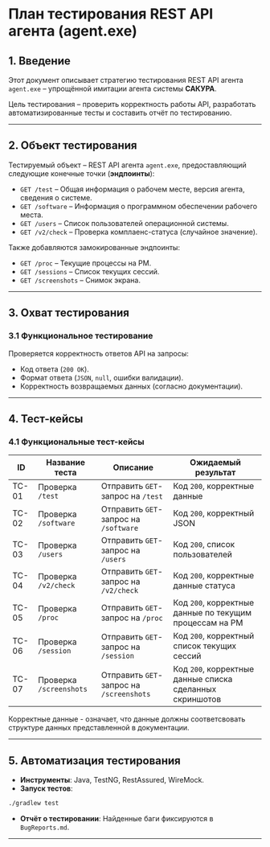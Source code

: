 # План тестирования REST API агента (agent.exe)

## 1. Введение
Этот документ описывает стратегию тестирования REST API агента `agent.exe` – упрощённой имитации агента системы **САКУРА**.

Цель тестирования – проверить корректность работы API, разработать автоматизированные тесты и составить отчёт по тестированию.

---

## 2. Объект тестирования
Тестируемый объект – REST API агента `agent.exe`, предоставляющий следующие конечные точки (**эндпоинты**):

- `GET /test` – Общая информация о рабочем месте, версия агента, сведения о системе.
- `GET /software` – Информация о программном обеспечении рабочего места.
- `GET /users` – Список пользователей операционной системы.
- `GET /v2/check` – Проверка комплаенс-статуса (случайное значение).

Также добавляются замокированные эндпоинты:
- `GET /proc` – Текущие процессы на РМ.
- `GET /sessions` – Список текущих сессий.
- `GET /screenshots` – Снимок экрана.
---

## 3. Охват тестирования

### 3.1 Функциональное тестирование
Проверяется корректность ответов API на запросы:
- Код ответа (`200 OK`).
- Формат ответа (`JSON`, `null`, ошибки валидации).
- Корректность возвращаемых данных (согласно документации).

---

## 4. Тест-кейсы

### 4.1 Функциональные тест-кейсы
| ID    | Название теста               | Описание | Ожидаемый результат                                      |
|-------|------------------------------|-----------|----------------------------------------------------------|
| TC-01 | Проверка `/test`             | Отправить `GET`-запрос на `/test` | Код `200`, корректные данные                             |
| TC-02 | Проверка `/software`         | Отправить `GET`-запрос на `/software` | Код `200`, корректный JSON                               |
| TC-03 | Проверка `/users`            | Отправить `GET`-запрос на `/users` | Код `200`, список пользователей                          |
| TC-04 | Проверка `/v2/check`         | Отправить `GET`-запрос на `/v2/check` | Код `200`, корректные данные статуса                     |
| TC-05 | Проверка `/proc`             | Отправить `GET`-запрос на `/proc` | Код `200`, корректные данные по текущим процессам на РМ  |
| TC-06 | Проверка `/session`          | Отправить `GET`-запрос на `/session` | Код `200`, корректный список текущих сессий              |
| TC-07 | Проверка `/screenshots`      | Отправить `GET`-запрос на `/screenshots` | Код `200`, корректные данные списка сделанных скриншотов |

Корректные данные - означает, что данные должны соответсвовать структуре данных представленной в документации.

---

## 5. Автоматизация тестирования
- **Инструменты**: Java, TestNG, RestAssured, WireMock.
- **Запуск тестов**:
```sh
./gradlew test
```
- **Отчёт о тестировании**: Найденные баги фиксируются в `BugReports.md`.

---


